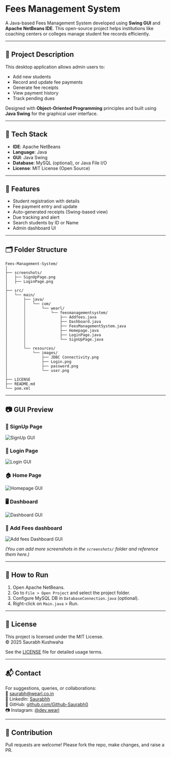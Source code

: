 # Fees Management System

A Java-based Fees Management System developed using **Swing GUI** and **Apache NetBeans IDE**. This open-source project helps institutions like coaching centers or colleges manage student fee records efficiently.

---

## 📌 Project Description

This desktop application allows admin users to:

- Add new students  
- Record and update fee payments  
- Generate fee receipts  
- View payment history  
- Track pending dues  

Designed with **Object-Oriented Programming** principles and built using **Java Swing** for the graphical user interface.

---

## 🧰 Tech Stack

- **IDE**: Apache NetBeans  
- **Language**: Java  
- **GUI**: Java Swing  
- **Database**: MySQL (optional), or Java File I/O  
- **License**: MIT License (Open Source)

---

## 🎯 Features

- Student registration with details  
- Fee payment entry and update  
- Auto-generated receipts (Swing-based view)  
- Due tracking and alert  
- Search students by ID or Name  
- Admin dashboard UI

---

## 🗂️ Folder Structure

```
Fees-Management-System/
│
├── screenshots/
│   ├── SignUpPage.png 
│   ├── LoginPage.png
│
├── src/
│   └── main/
│       ├── java/
│       │   └── com/
│       │       └── wearl/
│       │           └── feesmanagementsystem/
│       │               ├── Addfees.java
│       │               ├── Dashboard.java
│       │               ├── FeesManagementSystem.java
│       │               ├── Homepage.java
│       │               ├── LoginPage.java
│       │               └── SignUpPage.java
│       │
│       └── resources/
│           └── images/
│               ├── JDBC Connectivity.png
│               ├── Login.png
│               ├── password.png
│               └── user.png
│
├── LICENSE
├── README.md
└── pom.xml
```

---

## 📷 GUI Preview

### 📝 SignUp Page  
![SignUp GUI](screenshots/SignUpPage.png)

### 👤 Login Page 
![Login GUI](screenshots/LoginPage.png)

### 🏠 Home Page 
![Homepage GUI](screenshots/Homepage.png)

### 🖥️ Dashboard 
![Dashboard GUI](screenshots/Dashboard.png)

### 📰 Add Fees dashboard 
![Add fees Dashboard GUI](screenshots/Addfees.png)

*(You can add more screenshots in the `screenshots/` folder and reference them here.)*

---

## 🚀 How to Run

1. Open Apache NetBeans.  
2. Go to `File > Open Project` and select the project folder.  
3. Configure MySQL DB in `DatabaseConnection.java` (optional).  
4. Right-click on `Main.java` > Run.

---

## 📄 License

This project is licensed under the MIT License.  
© 2025 Saurabh Kushwaha

See the [LICENSE](./LICENSE) file for detailed usage terms.

---

## 📬 Contact

For suggestions, queries, or collaborations:  
📧 saurabh@wearl.co.in  
🔗 LinkedIn: [Saurabhh](https://www.linkedin.com/in/saurabh884095/)  
🔗 GitHub: [github.com/Github-Saurabh0](https://github.com/Github-Saurabh0)  
📷 Instagram: [@dev.wearl](https://instagram.com/dev.wearl)

---

## 🤝 Contribution

Pull requests are welcome! Please fork the repo, make changes, and raise a PR.